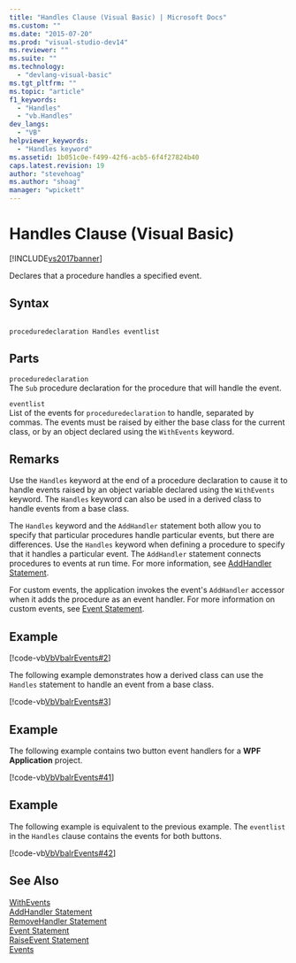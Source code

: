 ```yaml
---
title: "Handles Clause (Visual Basic) | Microsoft Docs"
ms.custom: ""
ms.date: "2015-07-20"
ms.prod: "visual-studio-dev14"
ms.reviewer: ""
ms.suite: ""
ms.technology: 
  - "devlang-visual-basic"
ms.tgt_pltfrm: ""
ms.topic: "article"
f1_keywords: 
  - "Handles"
  - "vb.Handles"
dev_langs: 
  - "VB"
helpviewer_keywords: 
  - "Handles keyword"
ms.assetid: 1b051c0e-f499-42f6-acb5-6f4f27824b40
caps.latest.revision: 19
author: "stevehoag"
ms.author: "shoag"
manager: "wpickett"
---
```

# Handles Clause (Visual Basic)
[!INCLUDE[vs2017banner](../../../includes/vs2017banner.md)]

Declares that a procedure handles a specified event.  
  
## Syntax  
  
```  
  
proceduredeclaration Handles eventlist  
```  
  
## Parts  
 `proceduredeclaration`  
 The `Sub` procedure declaration for the procedure that will handle the event.  
  
 `eventlist`  
 List of the events for `proceduredeclaration` to handle, separated by commas. The events must be raised by either the base class for the current class, or by an object declared using the `WithEvents` keyword.  
  
## Remarks  
 Use the `Handles` keyword at the end of a procedure declaration to cause it to handle events raised by an object variable declared using the `WithEvents` keyword. The `Handles` keyword can also be used in a derived class to handle events from a base class.  
  
 The `Handles` keyword and the `AddHandler` statement both allow you to specify that particular procedures handle particular events, but there are differences. Use the `Handles` keyword when defining a procedure to specify that it handles a particular event. The `AddHandler` statement connects procedures to events at run time. For more information, see [AddHandler Statement](../../../visual-basic/language-reference/statements/addhandler-statement.md).  
  
 For custom events, the application invokes the event's `AddHandler` accessor when it adds the procedure as an event handler. For more information on custom events, see [Event Statement](../../../visual-basic/language-reference/statements/event-statement.md).  
  
## Example  
 [!code-vb[VbVbalrEvents#2](../../../samples/snippets/visualbasic/VS_Snippets_VBCSharp/VbVbalrEvents/VB/Class1.vb#2)]  
  
 The following example demonstrates how a derived class can use the `Handles` statement to handle an event from a base class.  
  
 [!code-vb[VbVbalrEvents#3](../../../samples/snippets/visualbasic/VS_Snippets_VBCSharp/VbVbalrEvents/VB/Class1.vb#3)]  
  
## Example  
 The following example contains two button event handlers for a **WPF Application** project.  
  
 [!code-vb[VbVbalrEvents#41](../../../samples/snippets/visualbasic/VS_Snippets_VBCSharp/VbVbalrEvents/VB/class3.vb#41)]  
  
## Example  
 The following example is equivalent to the previous example. The `eventlist` in the `Handles` clause contains the events for both buttons.  
  
 [!code-vb[VbVbalrEvents#42](../../../samples/snippets/visualbasic/VS_Snippets_VBCSharp/VbVbalrEvents/VB/class3.vb#42)]  
  
## See Also  
 [WithEvents](../../../visual-basic/language-reference/modifiers/withevents.md)   
 [AddHandler Statement](../../../visual-basic/language-reference/statements/addhandler-statement.md)   
 [RemoveHandler Statement](../../../visual-basic/language-reference/statements/removehandler-statement.md)   
 [Event Statement](../../../visual-basic/language-reference/statements/event-statement.md)   
 [RaiseEvent Statement](../../../visual-basic/language-reference/statements/raiseevent-statement.md)   
 [Events](../../../visual-basic/programming-guide/language-features/events/events.md)